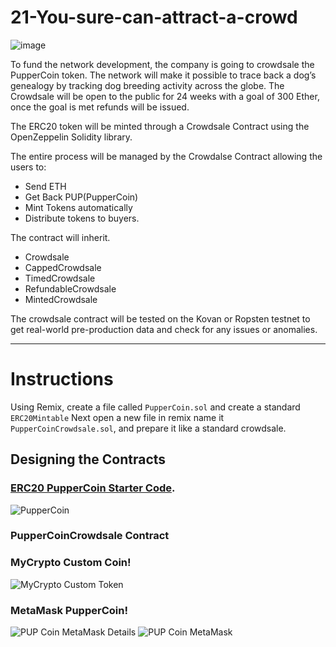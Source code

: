 # 21-You-sure-can-attract-a-crowd

![image](https://user-images.githubusercontent.com/70820754/110693550-cc787c80-81a4-11eb-9499-397eb2590a62.png)

To fund the network development, the company is going to crowdsale the PupperCoin token. The network will make it possible to trace back a dog’s genealogy by tracking dog breeding activity across the globe.  The Crowdsale will be open to the public for 24 weeks with a goal of 300 Ether, once the goal is met refunds will be issued. 

The ERC20 token will be minted through a Crowdsale Contract using the OpenZeppelin Solidity library.

The entire process will be managed by the Crowdalse Contract allowing the users to:
  * Send ETH
  * Get Back PUP(PupperCoin)
  * Mint Tokens automatically
  * Distribute tokens to buyers.
 
The contract will inherit. 
  * Crowdsale
  * CappedCrowdsale
  * TimedCrowdsale 
  * RefundableCrowdsale
  * MintedCrowdsale
  
The crowdsale contract will be tested on the Kovan or Ropsten testnet to get real-world pre-production data and check for any issues or anomalies.

---
# Instructions

Using Remix, create a file called `PupperCoin.sol` and create a standard `ERC20Mintable` Next open a new file in remix name it `PupperCoinCrowdsale.sol`, and prepare it like a standard crowdsale.


## Designing the Contracts

### [ERC20 PupperCoin Starter Code](https://github.com/kary2003/21-You-sure-can-attract-a-crowd/blob/main/PupperCoin.sol).

![PupperCoin](https://user-images.githubusercontent.com/70820754/110724136-715d7e80-81d2-11eb-9cfd-22f191f811bf.gif)

### PupperCoinCrowdsale Contract


### MyCrypto Custom Coin!

![MyCrypto Custom Token](https://user-images.githubusercontent.com/70820754/110724214-92be6a80-81d2-11eb-8fe7-cdf2985bec23.gif)

### MetaMask PupperCoin!
![PUP Coin MetaMask Details](https://user-images.githubusercontent.com/70820754/110724239-a4a00d80-81d2-11eb-984a-1d5e9423fb04.png) ![PUP Coin MetaMask](https://user-images.githubusercontent.com/70820754/110724249-a964c180-81d2-11eb-8479-7320f0d91104.png)








